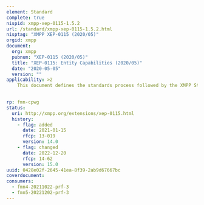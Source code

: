 ```yaml
---
element: Standard
complete: true
nispid: xmpp-xep-0115-1.5.2
url: /standard/xmpp-xep-0115-1.5.2.html
nisptag: "XMPP XEP-0115 (2020/05)"
orgid: xmpp
document:
  org: xmpp
  pubnum: "XEP-0115 (2020/05)"
  title: "XEP-0115: Entity Capabilities (2020/05)"
  date: "2020-05-05"
  version: ""
applicability: >2
    This document defines the standards process followed by the XMPP Standards Foundation.

  
rp: fmn-cpwg
status:
  uri: http://xmpp.org/extensions/xep-0115.html
  history: 
    - flag: added
      date: 2021-01-15
      rfcp: 13-019
      version: 14.0
    - flag: changed
      date: 2022-12-20
      rfcp: 14-62
      version: 15.0
uuid: 0428e02f-2645-41ea-8f39-2ab9d67667bc
coverdocument:
consumers:
  - fmn4-20211022-prf-3
  - fmn5-20221202-prf-3
---
```

